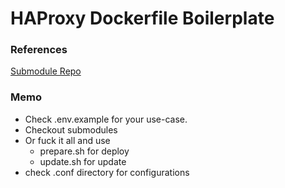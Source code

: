 # HAProxy Dockerfile Boilerplate

### References

[Submodule Repo](https://github.com/docker-library/haproxy)

### Memo

- Check .env.example for your use-case.
- Checkout submodules
- Or fuck it all and use
  - prepare.sh for deploy
  - update.sh for update
- check .conf directory for configurations
